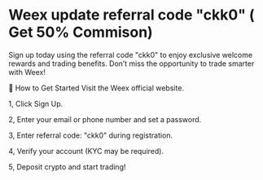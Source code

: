 # Weex update referral code "ckk0" ( Get 50% Commison)
Sign up today using the referral code "ckk0" to enjoy exclusive welcome rewards and trading benefits. Don’t miss the opportunity to trade smarter with Weex!

🚀 How to Get Started
Visit the Weex official website.

1, Click Sign Up.

2, Enter your email or phone number and set a password.

3, Enter referral code: "ckk0" during registration.

4, Verify your account (KYC may be required).

5, Deposit crypto and start trading!



